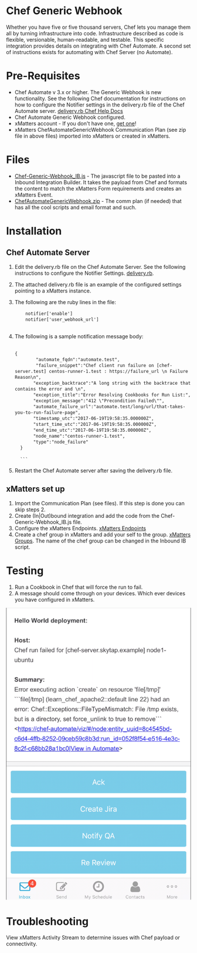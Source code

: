 # Chef Generic Webhook
Whether you have five or five thousand servers, Chef lets you manage them all by turning infrastructure into code. Infrastructure described as code is flexible, versionable, human-readable, and testable. This specific integration provides details on integrating with Chef Automate.  A second set of instructions exists for automating with Chef Server (no Automate).

# Pre-Requisites
* Chef Automate v 3.x or higher.  The Generic Webhook is new functionality.  See the following Chef documentation for instructions on how to configure the Notifier settings in the delivery.rb file of the Chef Automate server.  [delivery.rb Chef Help Docs](http://chef-web-docs-notify.s3-website-us-west-2.amazonaws.com/config_rb_delivery.html#notifier-settings)
* Chef Automate Generic Webhook configured.  
* xMatters account - If you don't have one, [get one](https://www.xmatters.com)!
* xMatters ChefAutomateGenericWebhook Communication Plan (see zip file in above files) imported into xMatters or created in xMatters.

# Files
* [Chef-Generic-Webhook_IB.js](Chef-Generic-Webhook_IB.js) - The javascript file to be pasted into a Inbound Integration Builder. It takes the payload from Chef and formats the content to match the xMatters Form requirements and creates an xMatters Event. 
* [ChefAutomateGenericWebhook.zip](ChefAutomateGenericWebhook.zip) - The comm plan (if needed) that has all the cool scripts and email format and such. 

# Installation

## Chef Automate Server
1. Edit the delivery.rb file on the Chef Automate Server.  See the following instructions to configure the Notifier Settings. [delivery.rb](http://chef-web-docs-notify.s3-website-us-west-2.amazonaws.com/config_rb_delivery.html#notifier-settings).
2. The attached delivery.rb file is an example of the configured settings pointing to a xMatters instance.
3. The following are the ruby lines in the file:
      ``` 
          notifier['enable']
          notifier['user_webhook_url'] 
          
      ```
4. The following is a sample notification message body:

      ``` 
      
      {
              "automate_fqdn":"automate.test",
              "failure_snippet":"Chef client run failure on [chef-server.test] centos-runner-1.test : https://failure_url \n Failure Reason\n",
             "exception_backtrace":"A long string with the backtrace that contains the error and \n",
             "exception_title":"Error Resolving Cookbooks for Run List:",
             "exception_message":"412 \"Precondition Failed\"",
             "automate_failure_url":"automate.test/long/url/that-takes-you-to-run-failure-page",
             "timestamp_utc":"2017-06-19T19:58:35.000000Z",
             "start_time_utc":"2017-06-19T19:58:35.000000Z",
             "end_time_utc":"2017-06-19T19:58:35.000000Z",
             "node_name":"centos-runner-1.test",
             "type":"node_failure"
        }
        
        ```
5. Restart the Chef Automate server after saving the delivery.rb file.



## xMatters set up
1. Import the Communication Plan (see files).  If this step is done you can skip steps 2.
2. Create (In|Out)bound integration and add the code from the Chef-Generic-Webhook_IB.js file.
3. Configure the xMatters Endpoints. [xMatters Endpoints](https://help.xmatters.com/OnDemand/xmodwelcome/integrationbuilder/configure-endpoints.htm)
4. Create a chef group in xMatters and add your self to the group. [xMatters Groups](https://help.xmatters.com/OnDemand/groups/groups.htm).  The name of the chef group can be changed in the Inbound IB script.
  
# Testing
1. Run a Cookbook in Chef that will force the run to fail.
2. A message should come through on your devices.  Which ever devices you have configured in xMatters.
<kbd>
<img src="media/Picture1.png">
</kbd>

# Troubleshooting
View xMatters Activity Stream to determine issues with Chef payload or connectivity.


